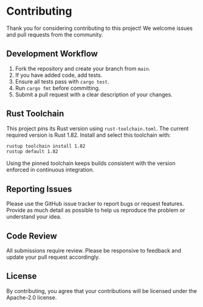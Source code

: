 # Contributing

Thank you for considering contributing to this project! We welcome issues and pull requests from the community.

## Development Workflow

1. Fork the repository and create your branch from `main`.
2. If you have added code, add tests.
3. Ensure all tests pass with `cargo test`.
4. Run `cargo fmt` before committing.
5. Submit a pull request with a clear description of your changes.

## Rust Toolchain

This project pins its Rust version using `rust-toolchain.toml`. The current
required version is Rust 1.82. Install and select this toolchain with:

```bash
rustup toolchain install 1.82
rustup default 1.82
```

Using the pinned toolchain keeps builds consistent with the version enforced
in continuous integration.

## Reporting Issues

Please use the GitHub issue tracker to report bugs or request features. Provide as much detail as possible to help us reproduce the problem or understand your idea.

## Code Review

All submissions require review. Please be responsive to feedback and update your pull request accordingly.

## License

By contributing, you agree that your contributions will be licensed under the Apache-2.0 license.
